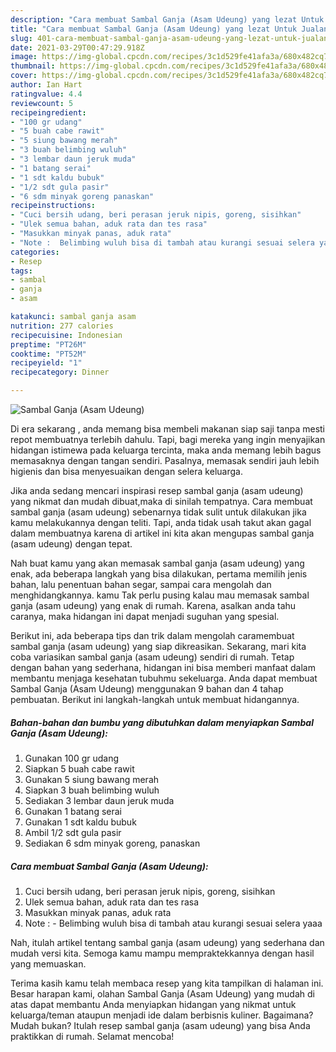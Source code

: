 ```yaml
---
description: "Cara membuat Sambal Ganja (Asam Udeung) yang lezat Untuk Jualan"
title: "Cara membuat Sambal Ganja (Asam Udeung) yang lezat Untuk Jualan"
slug: 401-cara-membuat-sambal-ganja-asam-udeung-yang-lezat-untuk-jualan
date: 2021-03-29T00:47:29.918Z
image: https://img-global.cpcdn.com/recipes/3c1d529fe41afa3a/680x482cq70/sambal-ganja-asam-udeung-foto-resep-utama.jpg
thumbnail: https://img-global.cpcdn.com/recipes/3c1d529fe41afa3a/680x482cq70/sambal-ganja-asam-udeung-foto-resep-utama.jpg
cover: https://img-global.cpcdn.com/recipes/3c1d529fe41afa3a/680x482cq70/sambal-ganja-asam-udeung-foto-resep-utama.jpg
author: Ian Hart
ratingvalue: 4.4
reviewcount: 5
recipeingredient:
- "100 gr udang"
- "5 buah cabe rawit"
- "5 siung bawang merah"
- "3 buah belimbing wuluh"
- "3 lembar daun jeruk muda"
- "1 batang serai"
- "1 sdt kaldu bubuk"
- "1/2 sdt gula pasir"
- "6 sdm minyak goreng panaskan"
recipeinstructions:
- "Cuci bersih udang, beri perasan jeruk nipis, goreng, sisihkan"
- "Ulek semua bahan, aduk rata dan tes rasa"
- "Masukkan minyak panas, aduk rata"
- "Note :  Belimbing wuluh bisa di tambah atau kurangi sesuai selera yaaa"
categories:
- Resep
tags:
- sambal
- ganja
- asam

katakunci: sambal ganja asam 
nutrition: 277 calories
recipecuisine: Indonesian
preptime: "PT26M"
cooktime: "PT52M"
recipeyield: "1"
recipecategory: Dinner

---
```



![Sambal Ganja (Asam Udeung)](https://img-global.cpcdn.com/recipes/3c1d529fe41afa3a/680x482cq70/sambal-ganja-asam-udeung-foto-resep-utama.jpg)

Di era  sekarang , anda memang bisa membeli makanan siap saji tanpa mesti repot membuatnya terlebih dahulu. Tapi, bagi mereka yang ingin menyajikan hidangan istimewa pada keluarga tercinta, maka anda memang lebih bagus memasaknya dengan tangan sendiri. Pasalnya, memasak sendiri jauh lebih higienis dan bisa menyesuaikan dengan selera keluarga.

Jika anda sedang mencari inspirasi resep sambal ganja (asam udeung) yang nikmat dan mudah dibuat,maka di sinilah tempatnya. Cara membuat sambal ganja (asam udeung)  sebenarnya tidak sulit untuk dilakukan jika kamu melakukannya dengan teliti. Tapi, anda tidak usah takut akan gagal dalam membuatnya 
karena di artikel ini kita akan mengupas sambal ganja (asam udeung) dengan tepat.  



Nah buat kamu yang akan memasak sambal ganja (asam udeung) yang enak, ada beberapa langkah yang bisa dilakukan, pertama memilih jenis bahan, lalu penentuan bahan segar, sampai cara mengolah dan menghidangkannya. kamu Tak perlu pusing kalau mau memasak sambal ganja (asam udeung) yang enak di rumah. Karena, asalkan anda  tahu caranya, maka hidangan ini dapat menjadi suguhan yang spesial.

Berikut ini, ada beberapa tips dan trik dalam mengolah caramembuat sambal ganja (asam udeung) yang siap dikreasikan. Sekarang, mari kita coba variasikan sambal ganja (asam udeung) sendiri di rumah. Tetap dengan bahan yang sederhana, hidangan ini bisa memberi manfaat dalam membantu menjaga kesehatan tubuhmu sekeluarga. Anda dapat membuat Sambal Ganja (Asam Udeung) menggunakan 9 bahan dan 4 tahap pembuatan. Berikut ini langkah-langkah untuk membuat hidangannya.

<!--inarticleads1-->

##### Bahan-bahan dan bumbu yang dibutuhkan dalam menyiapkan Sambal Ganja (Asam Udeung):

1. Gunakan 100 gr udang
1. Siapkan 5 buah cabe rawit
1. Gunakan 5 siung bawang merah
1. Siapkan 3 buah belimbing wuluh
1. Sediakan 3 lembar daun jeruk muda
1. Gunakan 1 batang serai
1. Gunakan 1 sdt kaldu bubuk
1. Ambil 1/2 sdt gula pasir
1. Sediakan 6 sdm minyak goreng, panaskan




<!--inarticleads2-->

##### Cara membuat Sambal Ganja (Asam Udeung):

1. Cuci bersih udang, beri perasan jeruk nipis, goreng, sisihkan
1. Ulek semua bahan, aduk rata dan tes rasa
1. Masukkan minyak panas, aduk rata
1. Note :  - Belimbing wuluh bisa di tambah atau kurangi sesuai selera yaaa




Nah, itulah artikel tentang  sambal ganja (asam udeung)  yang sederhana dan mudah versi kita. Semoga kamu mampu mempraktekkannya dengan hasil yang memuaskan. 

Terima kasih kamu telah membaca resep yang kita tampilkan di halaman ini. Besar harapan kami, olahan  Sambal Ganja (Asam Udeung) yang mudah di atas dapat membantu Anda menyiapkan hidangan yang nikmat untuk keluarga/teman ataupun menjadi ide dalam berbisnis kuliner. Bagaimana? Mudah bukan? Itulah resep sambal ganja (asam udeung) yang bisa Anda praktikkan di rumah. Selamat mencoba!

